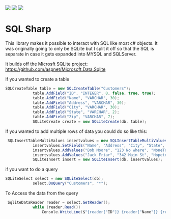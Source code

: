 ![](https://img.shields.io/packagist/dt/Verdancy/SQL-Sharp.svg) ![](https://img.shields.io/github/last-commit/Verdancy/SQL-Sharp.svg) ![](https://img.shields.io/github/license/Verdancy/SQL-Sharp.svg)

# SQL Sharp

This library makes it possible to interact with SQL like most c# objects. It was originally going to only be SQLite but I split it off so that the SQL is separate in case it gets expanded into MYSQL and SQLServer.

It builds off the Microsft SQLite project: https://github.com/aspnet/Microsoft.Data.Sqlite

If you wanted to create a table

```csharp
SQLCreateTable table = new SQLCreateTable("Customers");
            table.AddField("ID", "INTEGER", 0, false, true, true);
            table.AddField("Name", "VARCHAR", 30);
            table.AddField("Address", "VARCHAR", 30);
            table.AddField("City", "VARCHAR", 30);
            table.AddField("State", "VARCHAR", 2);
            table.AddField("Zip", "VARCHAR", 7);
			SQLiteCreate create = new SQLiteCreate(db, table);
```

If you wanted to add multiple rows of data you could do so like this:

```csharp
 SQLInsertTableMultiValues insertvalues = new SQLInsertTableMultiValues("Customers");
            insertvalues.SetFields("Name", "Address", "City", "State", "Zip");
            insertvalues.AddValues("Bob Moore", "123 No where", "NoneTown", "GH", "14538-3213");
            insertvalues.AddValues("Jack Friar", "342 Main St", "Hopetown", "JI", "46753-3234");
			SQLiteInsert insert = new SQLiteInsert(db, insertvalues);
```

if you want to do a query
```csharp
SQLiteSelect select = new SQLiteSelect(db);
            select.DoQuery("Customers", "*");
```

To Access the data from the query
```csharp
 SqliteDataReader reader = select.GetReader();
            while (reader.Read())
                Console.WriteLine($"{reader["ID"]} {reader["Name"]} {reader["Address"]} {reader["City"]} {reader["State"]} {reader["Zip"]}");
```







